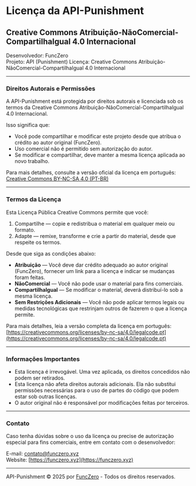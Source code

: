 # Licença da API-Punishment

## Creative Commons Atribuição-NãoComercial-CompartilhaIgual 4.0 Internacional

Desenvolvedor: FuncZero  
Projeto: API (Punishment) 
Licença: Creative Commons Atribuição-NãoComercial-CompartilhaIgual 4.0 Internacional  

---

### Direitos Autorais e Permissões

A API-Punishment está protegida por direitos autorais e licenciada sob os termos da Creative Commons Atribuição-NãoComercial-CompartilhaIgual 4.0 Internacional.

Isso significa que:  
- Você pode compartilhar e modificar este projeto desde que atribua o crédito ao autor original (FuncZero).  
- Uso comercial não é permitido sem autorização do autor.  
- Se modificar e compartilhar, deve manter a mesma licença aplicada ao novo trabalho.  

Para mais detalhes, consulte a versão oficial da licença em português:  
[Creative Commons BY-NC-SA 4.0 (PT-BR)](https://creativecommons.org/licenses/by-nc-sa/4.0/legalcode.pt)

---

### Termos da Licença

Esta Licença Pública Creative Commons permite que você:

1. Compartilhe — copie e redistribua o material em qualquer meio ou formato.  
2. Adapte — remixe, transforme e crie a partir do material, desde que respeite os termos.  

Desde que siga as condições abaixo:

- **Atribuição** — Você deve dar crédito adequado ao autor original (FuncZero), fornecer um link para a licença e indicar se mudanças foram feitas.  
- **NãoComercial** — Você não pode usar o material para fins comerciais.  
- **CompartilhaIgual** — Se modificar o material, deverá distribuí-lo sob a mesma licença.  
- **Sem Restrições Adicionais** — Você não pode aplicar termos legais ou medidas tecnológicas que restrinjam outros de fazerem o que a licença permite.  

Para mais detalhes, leia a versão completa da licença em português:  
[https://creativecommons.org/licenses/by-nc-sa/4.0/legalcode.pt](https://creativecommons.org/licenses/by-nc-sa/4.0/legalcode.pt)

---

### Informações Importantes

- Esta licença é irrevogável. Uma vez aplicada, os direitos concedidos não podem ser retirados.  
- Esta licença não afeta direitos autorais adicionais. Ela não substitui permissões necessárias para o uso de partes do código que podem estar sob outras licenças.  
- O autor original não é responsável por modificações feitas por terceiros.  

---

### Contato

Caso tenha dúvidas sobre o uso da licença ou precise de autorização especial para fins comerciais, entre em contato com o desenvolvedor:

E-mail: contato@funczero.xyz  
Website: [https://funczero.xyz](https://funczero.xyz)

---

API-Punishment © 2025 por [FuncZero](https://funczero.xyz) - Todos os direitos reservados.